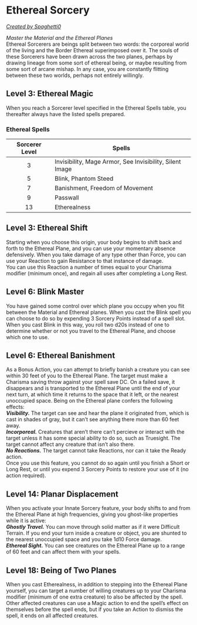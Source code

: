 # Ethereal Sorcery
[*Created by Spaghetti0*](https://bio.site/spaghetti0)

*Master the Material and the Ethereal Planes*  
Ethereal Sorcerers are beings split between two words: the corporeal world of the living and the Border Ethereal superimposed over it. The souls of these Sorcerers have been drawn across the two planes, perhaps by drawing lineage from some sort of ethereal being, or maybe resulting from some sort of arcane mishap. In any case, you are constantly flitting between these two worlds, perhaps not entirely willingly.

## Level 3: Ethereal Magic
When you reach a Sorcerer level specified in the Ethereal Spells table, you thereafter always have the listed spells prepared.
### Ethereal Spells
| Sorcerer Level | Spells                                                   |
|:--------------:|----------------------------------------------------------|
| 3              | Invisibility, Mage Armor, See Invisibility, Silent Image |
| 5              | Blink, Phantom Steed                                     |
| 7              | Banishment, Freedom of Movement                          |
| 9              | Passwall                                                 |
| 13             | Etherealness                                             |

## Level 3: Ethereal Shift
Starting when you choose this origin, your body begins to shift back and forth to the Ethereal Plane, and you can use your momentary absence defensively. When you take damage of any type other than Force, you can use your Reaction to gain Resistance to that instance of damage.  
You can use this Reaction a number of times equal to your Charisma modifier (minimum once), and regain all uses after completing a Long Rest.

## Level 6: Blink Master
You have gained some control over which plane you occupy when you flit between the Material and Ethereal planes. When you cast the Blink spell you can choose to do so by expending 3 Sorcery Points instead of a spell slot. When you cast Blink in this way, you roll two d20s instead of one to determine whether or not you travel to the Ethereal Plane, and choose which one to use.

## Level 6: Ethereal Banishment
As a Bonus Action, you can attempt to briefly banish a creature you can see within 30 feet of you to the Ethereal Plane. The target must make a Charisma saving throw against your spell save DC. On a failed save, it disappears and is transported to the Ethereal Plane until the end of your next turn, at which time it returns to the space that it left, or the nearest unoccupied space. Being on the Ethereal plane confers the following effects:  
***Visibility.*** The target can see and hear the plane it originated from, which is cast in shades of gray, but it can’t see anything there more than 60 feet away.  
***Incorporeal.*** Creatures that aren’t there can’t percieve or interact with the target unless it has some special ability to do so, such as Truesight. The target cannot affect any creature that isn’t also there.  
***No Reactions.*** The target cannot take Reactions, nor can it take the Ready action.  
Once you use this feature, you cannot do so again until you finish a Short or Long Rest, or until you expend 3 Sorcery Points to restore your use of it (no action required).

## Level 14: Planar Displacement
When you activate your Innate Sorcery feature, your body shifts to and from the Ethereal Plane at high frequencies, giving you ghost-like properties while it is active:  
***Ghostly Travel.*** You can move through solid matter as if it were Difficult Terrain. If you end your turn inside a creature or object, you are shunted to the nearest unoccupied space and you take 1d10 Force damage.  
***Ethereal Sight.*** You can see creatures on the Ethereal Plane up to a range of 60 feet and can affect them with your spells.

## Level 18: Being of Two Planes
When you cast Etherealness, in addition to stepping into the Ethereal Plane yourself, you can target a number of willing creatures up to your Charisma modifier (minimum of one extra creature) to also be affected by the spell. Other affected creatures can use a Magic action to end the spell’s effect on themselves before the spell ends, but if you take an Action to dismiss the spell, it ends on all affected creatures.